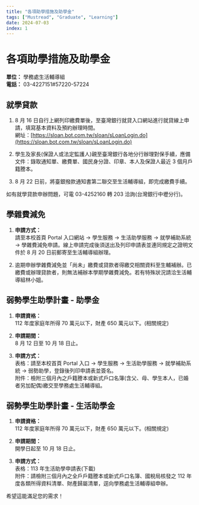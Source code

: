```yaml
---
title: "各項助學措施及助學金"
tags: ["Mustread", "Graduate", "Learning"]
date: 2024-07-03
index: 1
---
```

# 各項助學措施及助學金

**單位：** 學務處生活輔導組  
**電話：** 03-4227151#57220-57224

## 就學貸款

1. 8 月 16 日自行上網列印繳費單後，至臺灣銀行就貸入口網站進行就貸線上申請，填寫基本資料及預約辦理時間。  
   網址：[https://sloan.bot.com.tw/sloan/sLoanLogin.do](https://sloan.bot.com.tw/sloan/sLoanLogin.do)

2. 學生及家長(保證人或法定監護人)親至臺灣銀行各地分行辦理對保手續，應備文件：錄取通知單、繳費單、國民身分證、印章、本人及保證人最近 3 個月戶籍謄本。

3. 8 月 22 日前，將臺銀撥款通知書第二聯交至生活輔導組，即完成繳費手續。

如有就學貸款申辦問題，可電 03-4252160 轉 203 洽詢(台灣銀行中壢分行)。

## 學雜費減免

1. **申請方式：**  
   請至本校首頁 Portal 入口網站 → 學生服務 → 生活助學服務 → 就學補助系統 → 學雜費減免申請。線上申請完成後須送出及列印申請表並連同規定之證明文件於 8 月 20 日前郵寄至生活輔導組辦理。

2. 逾期申辦學雜費減免並「尚未」繳費或貸款者得繳交相關資料至生輔補辦。已繳費或辦理貸款者，則無法補辦本學期學雜費減免。若有特殊狀況請洽生活輔導組林小姐。

## 弱勢學生助學計畫 - 助學金

1. **申請資格：**  
   112 年度家庭年所得 70 萬元以下，財產 650 萬元以下。(相關規定)

2. **申請期間：**  
   8 月 12 日至 10 月 18 日止。

3. **申請方式：**  
   表格：請至本校首頁 Portal 入口 → 學生服務 → 生活助學服務 → 就學補助系統 → 弱勢助學，登錄後列印申請表並簽名。  
   附件：檢附三個月內之戶籍謄本或新式戶口名簿(含父、母、學生本人，已婚者另加配偶)繳交至學務處生活輔導組。

## 弱勢學生助學計畫 - 生活助學金

1. **申請資格：**  
   112 年度家庭年所得 70 萬元以下，財產 650 萬元以下。(相關規定)

2. **申請期間：**  
   開學日起至 10 月 18 日止。

3. **申請方式：**  
   表格：113 年生活助學申請表(下載)  
   附件：請檢附三個月內之全戶戶籍謄本或新式戶口名簿、國稅局核發之 112 年度各類所得資料清單、財產歸屬清單，逕向學務處生活輔導組申辦。

希望這能滿足您的需求！
